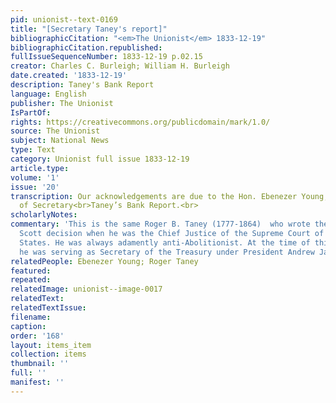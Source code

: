 ```yaml
---
pid: unionist--text-0169
title: "[Secretary Taney's report]"
bibliographicCitation: "<em>The Unionist</em> 1833-12-19"
bibliographicCitation.republished: 
fullIssueSequenceNumber: 1833-12-19 p.02.15
creator: Charles C. Burleigh; William H. Burleigh
date.created: '1833-12-19'
description: Taney's Bank Report
language: English
publisher: The Unionist
IsPartOf: 
rights: https://creativecommons.org/publicdomain/mark/1.0/
source: The Unionist
subject: National News
type: Text
category: Unionist full issue 1833-12-19
article.type: 
volume: '1'
issue: '20'
transcription: Our acknowledgements are due to the Hon. Ebenezer Young, for a copy
  of Secretary<br>Taney’s Bank Report.<br>
scholarlyNotes: 
commentary: 'This is the same Roger B. Taney (1777-1864)  who wrote the infamous Dred
  Scott decision when he was the Chief Justice of the Supreme Court of the United
  States. He was always adamently anti-Abolitionist. At the time of this writing,
  he was serving as Secretary of the Treasury under President Andrew Jackson.  '
relatedPeople: Ebenezer Young; Roger Taney
featured: 
repeated: 
relatedImage: unionist--image-0017
relatedText: 
relatedTextIssue: 
filename: 
caption: 
order: '168'
layout: items_item
collection: items
thumbnail: ''
full: ''
manifest: ''
---
```

